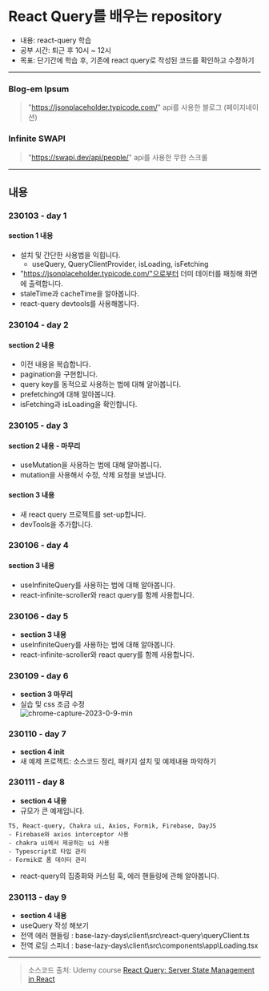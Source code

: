 # React Query를 배우는 repository

- 내용: react-query 학습
- 공부 시간: 퇴근 후 10시 ~ 12시
- 목표: 단기간에 학습 후, 기존에 react query로 작성된 코드를 확인하고 수정하기

---

### Blog-em Ipsum

> "https://jsonplaceholder.typicode.com/" api를 사용한 블로그 (페이지네이션)

### Infinite SWAPI

> "https://swapi.dev/api/people/" api를 사용한 무한 스크롤

---

## 내용

### 230103 - day 1

#### **section 1 내용**

- 설치 및 간단한 사용법을 익힙니다.
  - useQuery, QueryClientProvider, isLoading, isFetching
- "https://jsonplaceholder.typicode.com/"으로부터 더미 데이터를 패칭해 화면에 출력합니다.
- staleTime과 cacheTime을 알아봅니다.
- react-query devtools를 사용해봅니다.

### 230104 - day 2

#### **section 2 내용**

- 이전 내용을 복습합니다.
- pagination을 구현합니다.
- query key를 동적으로 사용하는 법에 대해 알아봅니다.
- prefetching에 대해 알아봅니다.
- isFetching과 isLoading을 확인합니다.

### 230105 - day 3

#### **section 2 내용 - 마무리**

- useMutation을 사용하는 법에 대해 알아봅니다.
- mutation을 사용해서 수정, 삭제 요청을 보냅니다.

#### **section 3 내용**

- 새 react query 프로젝트를 set-up합니다.
- devTools을 추가합니다.

### 230106 - day 4

#### **section 3 내용**

- useInfiniteQuery를 사용하는 법에 대해 알아봅니다.
- react-infinite-scroller와 react query를 함께 사용합니다.

### 230106 - day 5

- **section 3 내용**
- useInfiniteQuery를 사용하는 법에 대해 알아봅니다.
- react-infinite-scroller와 react query를 함께 사용합니다.

### 230109 - day 6

- **section 3 마무리**
- 실습 및 css 조금 수정  
  ![chrome-capture-2023-0-9-min](https://user-images.githubusercontent.com/94776135/211334677-1b0eab3d-0edc-4ef9-bdd4-79642650b563.gif)

### 230110 - day 7

- **section 4 init**
- 새 예제 프로젝트: 소스코드 정리, 패키지 설치 및 예제내용 파악하기

### 230111 - day 8

- **section 4 내용**
- 규모가 큰 예제입니다.

```
TS, React-query, Chakra ui, Axios, Formik, Firebase, DayJS
- Firebase와 axios interceptor 사용
- chakra ui에서 제공하는 ui 사용
- Typescript로 타입 관리
- Formik로 폼 데이터 관리
```

- react-query의 집중화와 커스텀 훅, 에러 핸들링에 관해 알아봅니다.

### 230113 - day 9

- **section 4 내용**
- useQuery 작성 해보기
- 전역 에러 핸들링 : base-lazy-days\client\src\react-query\queryClient.ts
- 전역 로딩 스피너 : base-lazy-days\client\src\components\app\Loading.tsx

---

> 소스코드 출처: Udemy course [React Query: Server State Management in React](https://www.udemy.com/course/learn-react-query/?couponCode=REACT-QUERY-GITHUB)
